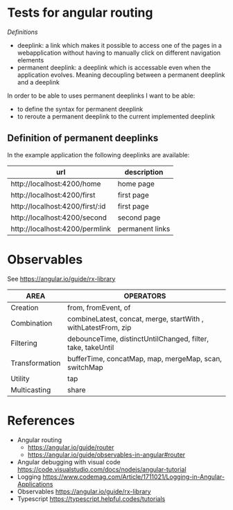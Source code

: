 # Tests for angular routing
*Definitions*
- deeplink: a link which makes it possible to access one of the pages in a webapplication without having to manually click on different navigation elements
- permanent deeplink: a deeplink which is accessable even when the application evolves. Meaning decoupling between a permanent deeplink and a deeplink
  
In order to be able to uses permanent deeplinks I want to be able:
- to define the syntax for permanent deeplink
- to reroute a permanent deeplink to the current implemented deeplink

## Definition of permanent deeplinks
In the example application the following deeplinks are available:

| url                              | description     |
|----------------------------------|-----------------|
| http://localhost:4200/home       | home page       |
| http://localhost:4200/first      | first page      |
| http://localhost:4200/first/:id  | first page      |
| http://localhost:4200/second     | second page     |
| http://localhost:4200/permlink   | permanent links |


# Observables
See https://angular.io/guide/rx-library

| AREA	         | OPERATORS                                                     |
|----------------|---------------------------------------------------------------|
| Creation       | from, fromEvent, of                                           |
| Combination    | combineLatest, concat, merge, startWith , withLatestFrom, zip |
| Filtering	     | debounceTime, distinctUntilChanged, filter, take, takeUntil   |
| Transformation | bufferTime, concatMap, map, mergeMap, scan, switchMap         |
| Utility	       | tap                                                           |
| Multicasting	 | share                                                         |  

# References
* Angular routing 
  * https://angular.io/guide/router
  * https://angular.io/guide/observables-in-angular#router
* Angular debugging with visual code https://code.visualstudio.com/docs/nodejs/angular-tutorial
* Logging https://www.codemag.com/Article/1711021/Logging-in-Angular-Applications 
* Observables https://angular.io/guide/rx-library 
* Typescript https://typescript.helpful.codes/tutorials
